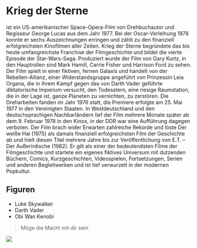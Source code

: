 # Krieg der Sterne

ist ein US-amerikanischer Space-Opera-Film von Drehbuchautor und Regisseur George Lucas aus dem Jahr 1977. Bei der Oscar-Verleihung 1978 konnte er sechs Auszeichnungen erringen und zählt zu den finanziell erfolgreichsten Kinofilmen aller Zeiten. Krieg der Sterne begründete das bis heute umfangreichste Franchise der Filmgeschichte und bildet die vierte Episode der Star-Wars-Saga. Produziert wurde der Film von Gary Kurtz, in den Hauptrollen sind Mark Hamill, Carrie Fisher und Harrison Ford zu sehen.
Der Film spielt in einer fiktiven, fernen Galaxis und handelt von der Rebellen-Allianz, einer Widerstandsgruppe angeführt von Prinzessin Leia Organa, die in ihrem Kampf gegen das von Darth Vader geführte diktatorische Imperium versucht, den Todesstern, eine riesige Raumstation, die in der Lage ist, ganze Planeten zu vernichten, zu zerstören.
Die Dreharbeiten fanden im Jahr 1976 statt, die Premiere erfolgte am 25. Mai 1977 in den Vereinigten Staaten. In Westdeutschland und den deutschsprachigen Nachbarländern lief der Film mehrere Monate später ab dem 9. Februar 1978 in den Kinos, in der DDR war eine Aufführung dagegen verboten. Der Film brach wider Erwarten zahlreiche Rekorde und löste Der weiße Hai (1975) als damals finanziell erfolgreichsten Film der Geschichte ab und hielt diesen Titel mehrere Jahre bis zur Veröffentlichung von E.T. – Der Außerirdische (1982). Er gilt als einer der bedeutendsten Filme der Filmgeschichte und startete ein eigenes fiktives Universum mit dutzenden Büchern, Comics, Kurzgeschichten, Videospielen, Fortsetzungen, 
Serien und anderen Begleitwerken und ist tief verwurzelt in der modernen Popkultur.

## Figuren

* Luke Skywalker
* Darth Vader
* Obi Wan Kenobi

> Möge die Macht mit dir sein

<img src="https://upload.wikimedia.org/wikipedia/commons/thumb/c/c4/Krieg_der_sterne_german_logo.svg/420px-Krieg_der_sterne_german_logo.svg.png"/>

